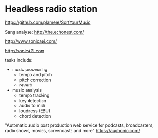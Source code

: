 # Headless radio station

<https://github.com/plamere/SortYourMusic>

Sang analyse:
<http://the.echonest.com/>

<http://www.sonicapi.com/>

<http://sonicAPI.com>

tasks include:

- music processing
  - tempo and pitch
  - pitch correction
  - reverb
- music analysis
  - tempo tracking
  - key detection
  - audio to midi
  - loudness (EBU)
  - chord detection

"Automatic audio post production web service for podcasts, broadcasters, radio shows, movies, screencasts and more"
<https://auphonic.com/>

